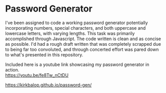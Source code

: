 <h1>Password Generator</h1>

I've been assigned to code a working password generator potentially incorporating numbers, special characters, and both uppercase and lowercase letters, with varying lengths. This task was primarily accomplished through Javascript. The code written is clean and as concise as possible. I'd had a rough draft written that was completely scrapped due to being far too convoluted, and through concerted effort was pared down to what's presented in this repository.

Included here is a youtube link showcasing my password generator in action.
<br>
https://youtu.be/fe8Tw_nCtDU

 https://kirkbalop.github.io/password-gen/


